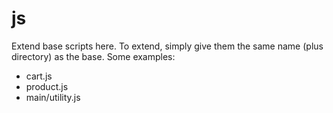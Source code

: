js
==

Extend base scripts here.
To extend, simply give them the same name (plus directory) as the base. Some examples:
- cart.js
- product.js
- main/utility.js